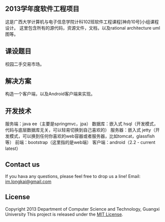 ## 2013学年度软件工程项目
这是广西大学计算机与电子信息学院计科102班软件工程课程[神舟10号]小组课程设计。
这里包含所有的源代码，资源文件，文档，以及rational architecture uml图等。

## 课设题目
校园二手交易市场。

## 解决方案
构造一个客户端，以及Android客户端来实现。

## 开发技术
服务端：java ee（主要是springmvc，jpa）
数据库：嵌入式 hsql（开发模式，代码与底层数据库无关，可以轻易切换到自己喜欢的）
服务器：嵌入式 jetty（开发模式，可以换到任何你喜欢的web容器或者服务器，比如tomcat，glassfish等）
前端：bootstrap（这里指的是web端）
客户端：android（2.2 - current latest）

## Contact us
If you hava any questions, please feel free to drop us a line!
Email: im.longkai@gmail.com

## License
Copyright 2013 Department of Computer Science and Technology, Guangxi University
This project is released under the [MIT License][].

[MIT license]: http://opensource.org/licenses/mit-license.php
